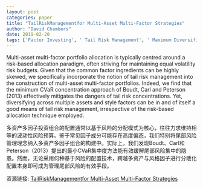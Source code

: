 ```yaml
---
layout: post
categories: paper
title: "TailRiskManagementfor Multi-Asset Multi-Factor Strategies"
author: "David Chambers"
date: 2019-02-20
tags: ['Factor Investing', ' Tail Risk Management', ' Maximum Diversification', ' Risk Parity']
---
```


Multi-asset multi-factor portfolio allocation is typically centred around a risk-based allocation paradigm, often striving for maintaining equal volatility risk budgets. Given that the common factor ingredients can be highly skewed, we specifically incorporate the notion of tail risk management into the construction of multi-asset multi-factor portfolios. Indeed, we find that the minimum CVaR concentration approach of Boudt, Carl and Peterson (2013) effectively mitigates the dangers of tail risk concentrations. Yet, diversifying across multiple assets and style factors can be in and of itself a good means of tail risk management, irrespective of the risk-based allocation technique employed.

多资产多因子投资组合的配置通常以基于风险的分配模式为核心，往往力求维持相等的波动性风险预算。鉴于常见因子成分可能存在高度偏态，我们特别将尾部风险管理理念纳入多资产多因子组合的构建中。实际上，我们发现Boudt、Carl和Peterson（2013）提出的最小CVaR集中度方法能有效缓解尾部风险集中的隐患。然而，无论采用何种基于风险的配置技术，跨越多资产与风格因子进行分散化配置本身即可成为管理尾部风险的有效手段。

资源链接: [TailRiskManagementfor Multi-Asset Multi-Factor Strategies](https://papers.ssrn.com/sol3/papers.cfm?abstract_id=3329784)
